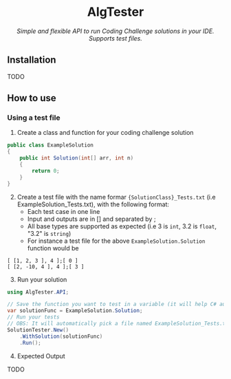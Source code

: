 <h1 align="center"> AlgTester </h1>
<p align="center"><em> Simple and flexible API to run Coding Challenge solutions in your IDE. Supports test files. </em></p>

## Installation

TODO

## How to use

### Using a test file
1. Create a class and function for your coding challenge solution
```c#
public class ExampleSolution
{
    public int Solution(int[] arr, int n)
    {	
        return 0;
    }
}
```

2. Create a test file with the name formar `{SolutionClass}_Tests.txt` (i.e ExampleSolution_Tests.txt), with the following format:
   - Each test case in one line
   - Input and outputs are in [] and separated by ;
   - All base types are supported as expected (i.e 3 is `int`, 3.2 is `float`, "3.2" is `string`)
   - For instance a test file for the above `ExampleSolution.Solution` function would be

```
[ [1, 2, 3 ], 4 ];[ 0 ]
[ [2, -10, 4 ], 4 ];[ 3 ]
```

3. Run your solution
```c#
using AlgTester.API;

// Save the function you want to test in a variable (it will help C# auto resolve the correct method call)
var solutionFunc = ExampleSolution.Solution;
// Run your tests
// OBS: It will automatically pick a file named ExampleSolution_Tests.txt
SolutionTester.New()
    .WithSolution(solutionFunc)
    .Run();
```

4. Expected Output

TODO

